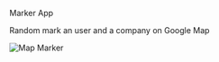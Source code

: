 Marker App

Random mark an user and a company on Google Map

<img src="/map/Capture.png" alt="Map Marker" title="Map Marker">
